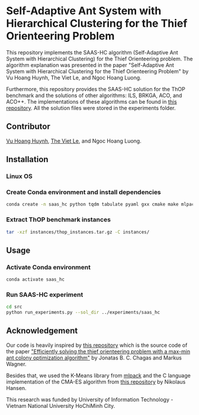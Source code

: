 # Self-Adaptive Ant System with Hierarchical Clustering for the Thief Orienteering Problem
This repository implements the SAAS-HC algorithm (Self-Adaptive Ant System with Hierarchical Clustering) for the Thief Orienteering problem. The algorithm explanation was presented in the paper "Self-Adaptive Ant System with Hierarchical Clustering for the Thief Orienteering Problem" by Vu Hoang Huynh, The Viet Le, and Ngoc Hoang Luong.

Furthermore, this repository provides the SAAS-HC solution for the ThOP benchmark and the solutions of other algorithms: ILS, BRKGA, ACO, and ACO++. The implementations of these algorithms can be found in [this repository](https://github.com/jonatasbcchagas/acoplusplus_thop). All the solution files were stored in the experiments folder.
## Contributor
[Vu Hoang Huynh](https://github.com/vuhh2002), [The Viet Le](https://github.com/LETHEVIET/), and Ngoc Hoang Luong.
## Installation
### Linux OS 
### Create Conda environment and install dependencies
```bash
conda create -n saas_hc python tqdm tabulate pyaml gxx cmake make mlpack cereal 
``` 
### Extract ThOP benchmark instances
```bash
tar -xzf instances/thop_instances.tar.gz -C instances/
```
### 
## Usage
### Activate Conda environment
```bash
conda activate saas_hc
```
### Run SAAS-HC experiment
```bash
cd src
python run_experiments.py --sol_dir ../experiments/saas_hc
```
## Acknowledgement
Our code is heavily inspired by [this repository](https://github.com/jonatasbcchagas/acoplusplus_thop) which is the source code of the paper ["Efficiently solving the thief orienteering problem with a max-min ant colony optimization algorithm"](https://link.springer.com/article/10.1007/s11590-021-01824-y) by Jonatas B. C. Chagas and Markus Wagner.

Besides that, we used the K-Means library from [mlpack](https://github.com/mlpack/mlpack) and the C language implementation of the CMA-ES algorithm from [this repository](https://github.com/CMA-ES/c-cmaes) by Nikolaus Hansen.

This research was funded by University of Information Technology - Vietnam National University HoChiMinh City.

